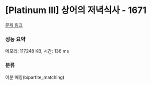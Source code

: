 # [Platinum III] 상어의 저녁식사 - 1671 

[문제 링크](https://www.acmicpc.net/problem/1671) 

### 성능 요약

메모리: 117248 KB, 시간: 136 ms

### 분류

이분 매칭(bipartite_matching)

